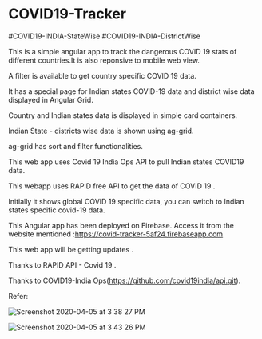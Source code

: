 # COVID19-Tracker
#COVID19-INDIA-StateWise
#COVID19-INDIA-DistrictWise

This is a simple angular app to track the dangerous COVID 19 stats of different countries.It is also reponsive to mobile web view.

A filter is available to get country specific COVID 19 data.

It has a special page for Indian states COVID-19 data and district wise data displayed in Angular Grid.

Country and Indian states data is displayed in simple card containers.

Indian State - districts wise data is shown using ag-grid.

ag-grid has sort and filter functionalities.

This web app uses Covid 19 India Ops API to pull Indian states COVID19 data. 

This webapp uses RAPID free API to get the data of COVID 19 .

Initially it shows global COVID 19 specific data, you can switch to Indian states specific covid-19 data.

This Angular app has been deployed on Firebase.
Access it from the website mentioned :https://covid-tracker-5af24.firebaseapp.com

This web app will be getting updates .

Thanks to RAPID API - Covid 19 .

Thanks to COVID19-India Ops(https://github.com/covid19india/api.git).

Refer:


![Screenshot 2020-04-05 at 3 38 27 PM](https://user-images.githubusercontent.com/28780687/78472228-d6a02880-7754-11ea-9ff2-c3bc08330de2.png)

![Screenshot 2020-04-05 at 3 43 26 PM](https://user-images.githubusercontent.com/28780687/78472225-cee08400-7754-11ea-837c-58da743e233c.png)


